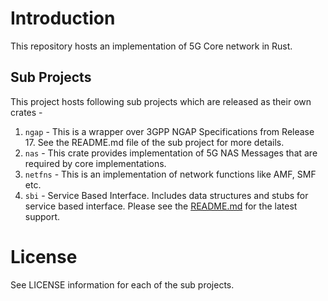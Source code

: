 # Introduction

This repository hosts an implementation of 5G Core network in Rust.

## Sub Projects

This project hosts following sub projects which are released as their own crates -

1. `ngap` - This is a wrapper over 3GPP NGAP Specifications from Release 17. See the README.md file of the sub project for more details.
2. `nas` - This crate provides implementation of 5G NAS Messages that are required by core implementations.
3. `netfns` - This is an implementation of network functions like AMF, SMF  etc.
4. `sbi` - Service Based Interface. Includes data structures and stubs for service based interface. Please see the [README.md]() for the latest support.

# License

See LICENSE information for each of the sub projects.
